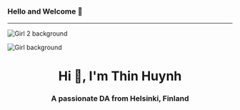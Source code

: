 ### Hello and Welcome 👋
---
<!--
**Susanhuynh/Susanhuynh** is a ✨ _special_ ✨ repository because its `README.md` (this file) appears on your GitHub profile.

Here are some ideas to get you started:

- 🔭 I’m currently working on ...
- 🌱 I’m currently learning ...
- 👯 I’m looking to collaborate on ...
- 🤔 I’m looking for help with ...
- 💬 Ask me about ...
- 📫 How to reach me: ...
- 😄 Pronouns: ...
- ⚡ Fun fact: ...
-->

![Girl 2 background](https://user-images.githubusercontent.com/10942817/236003569-de7f0df6-f1d6-46c3-9f1b-bce6743f8408.png)

![Girl background](https://user-images.githubusercontent.com/10942817/236003665-adcb2de2-509d-42be-ba57-e5c5c030e969.png)


<h1 align="center">Hi 👋, I'm Thin Huynh</h1>
<h3 align="center">A passionate DA from Helsinki, Finland</h3>
